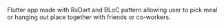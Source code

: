 Flutter app made with RxDart and BLoC pattern allowing user to pick meal or hanging out place together with friends or co-workers.
